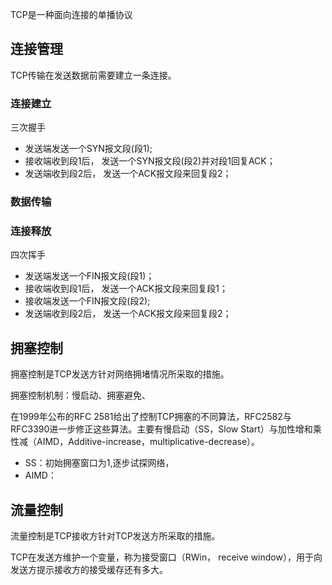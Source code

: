 
TCP是一种面向连接的单播协议


## 连接管理

TCP传输在发送数据前需要建立一条连接。




### 连接建立

三次握手

* 发送端发送一个SYN报文段(段1);
* 接收端收到段1后， 发送一个SYN报文段(段2)并对段1回复ACK；
* 发送端收到段2后， 发送一个ACK报文段来回复段2；

### 数据传输

### 连接释放

四次挥手

* 发送端发送一个FIN报文段(段1)；
* 接收端收到段1后， 发送一个ACK报文段来回复段1；
* 接收端发送一个FIN报文段(段2);
* 发送端收到段2后， 发送一个ACK报文段来回复段2；

## 

## 拥塞控制

拥塞控制是TCP发送方针对网络拥堵情况所采取的措施。

拥塞控制机制：慢启动、拥塞避免、

在1999年公布的RFC 2581给出了控制TCP拥塞的不同算法，RFC2582与RFC3390进一步修正这些算法。主要有慢启动（SS，Slow Start）与加性增和乘性减（AIMD，Additive-increase，multiplicative-decrease）。

* SS：初始拥塞窗口为1,逐步试探网络，
* AIMD：




## 流量控制

流量控制是TCP接收方针对TCP发送方所采取的措施。

TCP在发送方维护一个变量，称为接受窗口（RWin， receive window），用于向发送方提示接收方的接受缓存还有多大。
